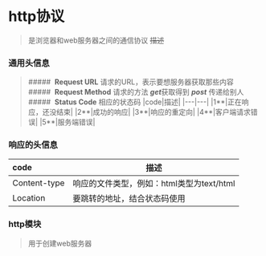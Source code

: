 # http协议
>是浏览器和web服务器之间的通信协议 ~~描述~~
### 通用头信息
>#####&nbsp;&nbsp;**Request URL** 请求的URL，表示要想服务器获取那些内容  
>#####&nbsp;&nbsp;**Request Method** 请求的方法 ***get***获取得到 ***post*** 传递给别人  
>#####&nbsp;&nbsp;**Status Code** 相应的状态码
|code|描述|
|---|---|
|1**|正在响应，还没结束|
|2**|成功的响应|
|3**|响应的重定向|
|4**|客户端请求错误|
|5**|服务端错误|
### 响应的头信息
|  code   | 描述  |
|  :--- | ---  |
| Content-type | 响应的文件类型，例如：html类型为text/html |
| Location | 要跳转的地址，结合状态码使用 |
### http模块
> 用于创建web服务器